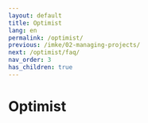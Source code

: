 ```yaml
---
layout: default
title: Optimist
lang: en
permalink: /optimist/
previous: /imke/02-managing-projects/
next: /optimist/faq/
nav_order: 3
has_children: true
---
```


# Optimist
